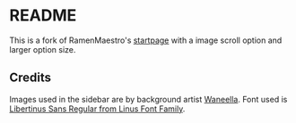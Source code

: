 README
========
This is a fork of RamenMaestro's [startpage](https://github.com/RamenMaestro/startpage) with a image scroll option and larger option size.

## Credits
Images used in the sidebar are by background artist [Waneella](https://twitter.com/waneella_).
Font used is [Libertinus Sans Regular from Linus Font
Family](https://github.com/alerque/libertinus).
